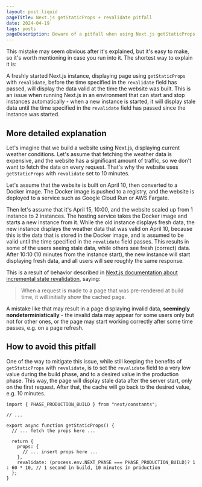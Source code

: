 ```yaml
---
layout: post.liquid
pageTitle: Next.js getStaticProps + revalidate pitfall
date: 2024-04-19
tags: posts
pageDescription: Beware of a pitfall when using Next.js getStaticProps with revalidate, when the page displays stale data.
---
```


This mistake may seem obvious after it's explained, but it's easy to make, so it's worth mentioning in case you run into it. The shortest way to explain it is:

A freshly started Next.js instance, displaying page using `getStaticProps` with `revalidate`, before the time specified in the `revalidate` field has passed, will display the data valid at the time the website was built. This is an issue when running Next.js in an environment that can start and stop instances automatically - when a new instance is started, it will display stale data until the time specified in the `revalidate` field has passed since the instance was started.

## More detailed explanation

Let's imagine that we build a website using Next.js, displaying current weather conditions. Let's assume that fetching the weather data is expensive, and the website has a significant amount of traffic, so we don't want to fetch the data on every request. That's why the website uses `getStaticProps` with `revalidate` set to 10 minutes.

Let's assume that the website is built on April 10, then converted to a Docker image. The Docker image is pushed to a registry, and the website is deployed to a service such as Google Cloud Run or AWS Fargate.

Then let's assume that it's April 15, 10:00, and the website scaled up from 1 instance to 2 instances. The hosting service takes the Docker image and starts a new instance from it. While the old instance displays fresh data, the new instance displays the weather data that was valid on April 10, because this is the data that is stored in the Docker image, and is assumed to be valid until the time specified in the `revalidate` field passes. This results in some of the users seeing stale data, while others see fresh (correct) data. After 10:10 (10 minutes from the instance start), the new instance will start displaying fresh data, and all users will see roughly the same response.

This is a result of behavior described in [Next.js documentation about incremental state revalidation](https://nextjs.org/docs/pages/building-your-application/data-fetching/incremental-static-regeneration), saying:
> When a request is made to a page that was pre-rendered at build time, it will initially show the cached page.

A mistake like that may result in a page displaying invalid data, **seemingly nondeterministically** - the invalid data may appear for some users only but not for other ones, or the page may start working correctly after some time passes, e.g. on a page refresh.

## How to avoid this pitfall

One of the way to mitigate this issue, while still keeping the benefits of `getStaticProps` with `revalidate`, is to set the `revalidate` field to a very low value during the build phase, and to a desired value in the production phase. This way, the page will display stale data after the server start, only on the first request. After that, the cache will go back to the desired value, e.g. 10 minutes.

```tsx
import { PHASE_PRODUCTION_BUILD } from "next/constants";

// ...

export async function getStaticProps() {
  // ... fetch the props here ...

  return {
    props: {
      // ... insert props here ...
    },
    revalidate: (process.env.NEXT_PHASE === PHASE_PRODUCTION_BUILD)? 1 : 60 * 10, // 1 second in build, 10 minutes in production
  };
}
```

